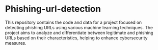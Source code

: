 # Phishing-url-detection
This repository contains the code and data for a project focused on detecting phishing URLs using various machine learning techniques. The project aims to analyze and differentiate between legitimate and phishing URLs based on their characteristics, helping to enhance cybersecurity measures.
